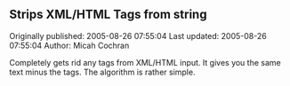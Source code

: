## Strips XML/HTML Tags from string

Originally published: 2005-08-26 07:55:04
Last updated: 2005-08-26 07:55:04
Author: Micah Cochran

Completely gets rid any tags from XML/HTML input. It gives you the same text minus the tags. The algorithm is rather simple.